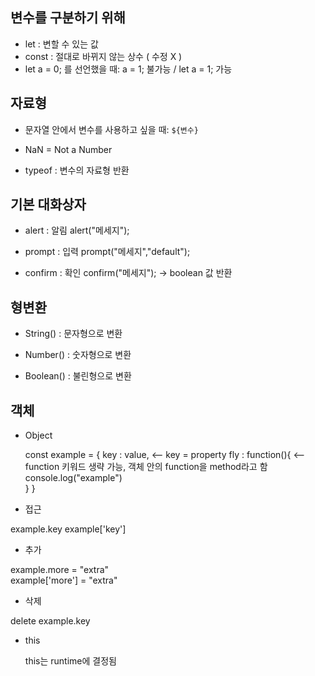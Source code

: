 

## 변수를 구분하기 위해 

- let : 변할 수 있는 값 
- const : 절대로 바뀌지 않는 상수 ( 수정 X )
- let a = 0; 를 선언했을 때:  a = 1; 불가능 / let a = 1; 가능

## 자료형

- 문자열 안에서 변수를 사용하고 싶을 때: `${변수}`

- NaN = Not a Number

- typeof : 변수의 자료형 반환

## 기본 대화상자

- alert : 알림
  alert("메세지");

- prompt : 입력
  prompt("메세지","default");

- confirm : 확인
  confirm("메세지"); -> boolean 값 반환

## 형변환

- String() : 문자형으로 변환

- Number() : 숫자형으로 변환

- Boolean() : 불린형으로 변환

## 객체

- Object

    const example = {
        key : value,    <-- key = property
        fly : function(){    <-- function 키워드 생략 가능, 객체 안의 function을 method라고 함
          console.log("example")      
        }
      }
 
 - 접근
 
  example.key
  example['key']
    
 - 추가
 
  example.more = "extra"<br>
  example['more'] = "extra"
    
 - 삭제
 
  delete example.key  

- this

  this는 runtime에 결정됨
  
  



